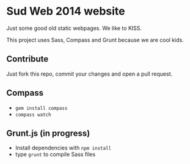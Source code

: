 # Sud Web 2014 website

Just some good old static webpages. We like to KISS.

This project uses Sass, Compass and Grunt because we are cool kids.

## Contribute

Just fork this repo, commit your changes and open a pull request.

## Compass

* `gem install compass`
* `compass watch`

## Grunt.js (in progress)

* Install dependencies with `npm install`
* type `grunt` to compile Sass files
